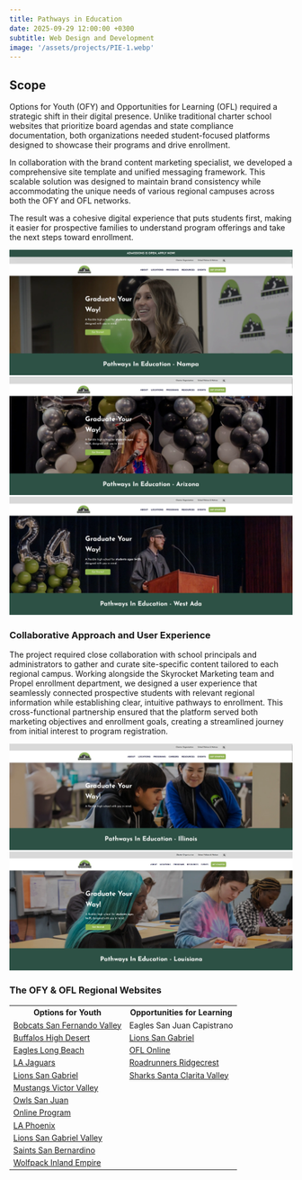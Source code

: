 ```yaml
---
title: Pathways in Education
date: 2025-09-29 12:00:00 +0300
subtitle: Web Design and Development
image: '/assets/projects/PIE-1.webp'
---
```


## Scope
Options for Youth (OFY) and Opportunities for Learning (OFL) required a strategic shift in their digital presence. Unlike traditional charter school websites that prioritize board agendas and state compliance documentation, both organizations needed student-focused platforms designed to showcase their programs and drive enrollment.

In collaboration with the brand content marketing specialist, we developed a comprehensive site template and unified messaging framework. This scalable solution was designed to maintain brand consistency while accommodating the unique needs of various regional campuses across both the OFY and OFL networks.

The result was a cohesive digital experience that puts students first, making it easier for prospective families to understand program offerings and take the next steps toward enrollment.

<div class="gallery-box">
  <div class="gallery">
    <img src="/assets/projects/PIE-1.webp" loading="lazy" alt="Project">
    <img src="/assets/projects/PIE-2.webp" loading="lazy" alt="Project">
    <img src="/assets/projects/PIE-3.webp" loading="lazy" alt="Project">
  </div>
</div>

### Collaborative Approach and User Experience

The project required close collaboration with school principals and administrators to gather and curate site-specific content tailored to each regional campus. Working alongside the Skyrocket Marketing team and Propel enrollment department, we designed a user experience that seamlessly connected prospective students with relevant regional information while establishing clear, intuitive pathways to enrollment.
This cross-functional partnership ensured that the platform served both marketing objectives and enrollment goals, creating a streamlined journey from initial interest to program registration.

<div class="gallery-box">
  <div class="gallery">
    <img src="/assets/projects/PIE-4.webp" loading="lazy" alt="Project">
    <img src="/assets/projects/PIE-5.webp" loading="lazy" alt="Project">
  </div>
</div>

### The OFY & OFL Regional Websites

<a href=""></a>

<div class="table-container">
  <table>
    <tr><th>Options for Youth</th><th>Opportunities for Learning</th></tr>
    <tr><td><a href="https://bobcats.ofy.org">Bobcats San Fernando Valley</a></td><td><a ref="https://eagles.oflschools.org">Eagles San Juan Capistrano</a></td></tr>
    <tr><td><a href="https://buffalos.ofy.org">Buffalos High Desert</a></td><td><a href="https://lions.oflschools.org">Lions San Gabriel</a></td></tr>
    <tr><td><a href="https://eagles.ofy.org">Eagles Long Beach</a></td><td><a href="https://panthers.oflschools.org">OFL Online</a></td></tr>
    <tr><td><a href="https://jaguars.ofy.org">LA Jaguars</a></td><td><a href="https://roadrunners.oflschools.org">Roadrunners Ridgecrest</a></td></tr>
    <tr><td><a href="https://lions.ofy.org">Lions San Gabriel</a></td><td><a href="https://sharks.oflschools.org">Sharks Santa Clarita Valley</a></td></tr>
    <tr><td><a href="https://mustangs.ofy.org">Mustangs Victor Valley</a></td><td></td></tr>
    <tr><td><a href="https://owls.ofy.org">Owls San Juan</a></td><td></td></tr>
    <tr><td><a href="https://panthers.ofy.org">Online Program</a></td><td></td></tr>
    <tr><td><a href="https://phoenix.ofy.org">LA Phoenix</a></td><td></td></tr>
    <tr><td><a href="https://sgvlions.ofy.org">Lions San Gabriel Valley</a></td><td></td></tr>
    <tr><td><a href="https://saints.ofy.org">Saints San Bernardino</a></td><td></td></tr>
    <tr><td><a href="https://wolfpack.ofy.org/">Wolfpack Inland Empire</a></td><td></td></tr>
  </table>
</div>
